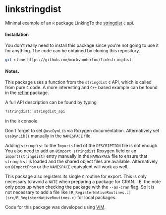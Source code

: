 # linkstringdist

Minimal example of an `R` package LinkingTo the
[stringdist](https://cran.r-project.org/?package=stringdist) `C` api.


#### Installation

You don't really need to install this package since you're not going to 
use it for anything. The code can be obtained by cloning this repository.

```bash
git clone https://github.com/markvanderloo/linkstringdist
```



#### Notes.

This package uses a function from the `stringdist` `C` API, which is called
from pure `C` code. A more interesting and `C++` based example can be found in
the [refinr](https://github.com/ChrisMuir/refinr) package.

A full API description can be found by typing

```r
?stringdist::stringdist_api
```
in the `R` console.


Don't forget to set `@useDynLib` via Roxygen documentation. Alternatively set
`useDynLib()` manually in the `NAMESPACE` file.


Adding `stringdist` to the `Imports` fied of the `DESCRIPTION` file is not
enough. You also need to add an `@import stringdist` Roxygen field or an
`import(stringdist)` entry manually in the `NAMESPACE` file to ensure that
`stringdist` is loaded and the shared object files are available. Alternatively
an `@ImportFrom` or the `NAMESPACE` equivalent will work as well.


This package also registers its single `C` routine for export. This is only
necessary to avoid a `NOTE` when preparing a package for CRAN. I.E. the note
only pops up when checking the package with the `--as-cran` flag.  So it is not
necessary to add a file like
`[R_RegisterNativeRoutines.c](src/R_RegisterNativeRoutines.c)` for local
packages.



Code for this package was developed using [VIM](https://www.vim.org).

